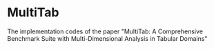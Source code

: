 # MultiTab
The implementation codes of the paper "MultiTab: A Comprehensive Benchmark Suite with Multi-Dimensional Analysis in Tabular Domains"
